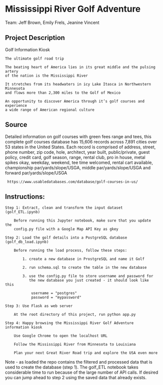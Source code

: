 # Mississippi River Golf Adventure

Team: Jeff Brown, Emily Frels, Jeanine Vincent

## Project Description
Golf Information Kiosk

    The ultimate golf road trip
    
    The beating heart of America lies in its great middle and the pulsing artery 
    of the nation is the Mississippi River
    
    It stretches from its headwaters in icy Lake Itasca in Northwestern Minnesota 
    and flows more than 2,300 miles to the Golf of Mexico
    
    An opportunity to discover America through it’s golf courses and experience 
    a wide range of American regional culture

## Source

Detailed information on golf courses with green fees range and tees, this complete golf courses database has 15,606 records across 7,891 cities over 53 states in the United States. Each record is comprised of address, street, phone number, zip code, hole, architect, year built, public/private, guest policy, credit card, golf season, range, rental club, pro in house, metal spikes okay, weekday, weekend, tee time welcomed, rental cart available, championship par/yards/slope/USGA, middle par/yards/slope/USGA and forward par/yards/slope/USGA

     https://www.usabledatabases.com/database/golf-courses-in-us/

## Instructions:

    Step 1: Extract, clean and transform the input dataset (golf_ETL.ipynb)

        Before running this Jupyter notebook, make sure that you update the 
        config.py file with a Google Map API Key as gkey

    Step 2: Load the golf details into a PostgreSQL database (golf_db_load.ipynb)

        Before running the load process, follow these steps:

            1. create a new database in ProstgreSQL and name it Golf

            2. run schema.sql to create the table in the new database

            3. use the config.py file to store username and password for 
               the new database you just created - it should look like this

                username = "postgres"
                password = "mypassword"

    Step 3: Use Flask as web server

        At the root directory of this project, run python app.py

    Step 4: Happy browsing the Mississippi River Golf Adventure information kiosk

        Use Google Chrome to open the localhost URL
        
        Follow the Mississippi River from Minnesota to Louisiana
        
        Plan your next Great River Road trip and explore the USA even more

 Note - as loaded the repo contains the filtered and processed data that is used to create the database (step 1).  The golf_ETL notebook takes considerable time to run because of the large number of API calls.  If desired you can jump ahead to step 2 using the saved data that already exists.
